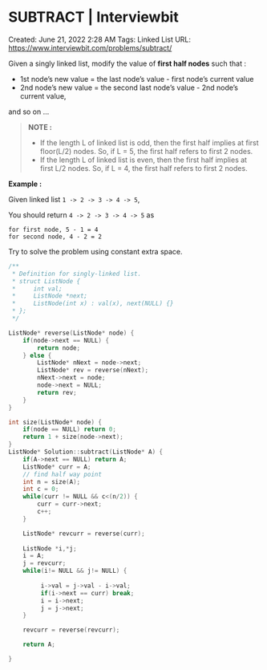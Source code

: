# SUBTRACT | Interviewbit

Created: June 21, 2022 2:28 AM
Tags: Linked List
URL: https://www.interviewbit.com/problems/subtract/

Given a singly linked list, modify the value of **first half nodes** such that :

- 1st node’s new value = the last node’s value - first node’s current value
- 2nd node’s new value = the second last node’s value - 2nd node’s current value,

and so on …

> 
> 
> 
> **NOTE :**
> 
> - If the length L of linked list is odd, then the first half implies at first floor(L/2) nodes. So, if L = 5, the first half refers to first 2 nodes.
> - If the length L of linked list is even, then the first half implies at first L/2 nodes. So, if L = 4, the first half refers to first 2 nodes.

**Example :**

Given linked list `1 -> 2 -> 3 -> 4 -> 5`,

You should return `4 -> 2 -> 3 -> 4 -> 5`
 as

```
for first node, 5 - 1 = 4
for second node, 4 - 2 = 2

```

Try to solve the problem using constant extra space.

```cpp
/**
 * Definition for singly-linked list.
 * struct ListNode {
 *     int val;
 *     ListNode *next;
 *     ListNode(int x) : val(x), next(NULL) {}
 * };
 */

ListNode* reverse(ListNode* node) {
    if(node->next == NULL) {
        return node;
    } else {
        ListNode* nNext = node->next;
        ListNode* rev = reverse(nNext);
        nNext->next = node;
        node->next = NULL;
        return rev;
    }
}

int size(ListNode* node) {
    if(node == NULL) return 0;
    return 1 + size(node->next);
}
ListNode* Solution::subtract(ListNode* A) {
    if(A->next == NULL) return A;
    ListNode* curr = A;
    // find half way point
    int n = size(A);
    int c = 0;
    while(curr != NULL && c<(n/2)) {
        curr = curr->next;
        c++;
    }

    ListNode* revcurr = reverse(curr);
    
    ListNode *i,*j;
    i = A;
    j = revcurr;
    while(i!= NULL && j!= NULL) {
        
         i->val = j->val - i->val;
         if(i->next == curr) break;
         i = i->next;
         j = j->next;    
    }

    revcurr = reverse(revcurr);

    return A;

}
```